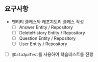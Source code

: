 ## 요구사항

- 엔티티 클래스와 레포지토리 클래스 작성
    - [ ] Answer Entity / Repository 
    - [ ] DeleteHistory Entity / Repository
    - [ ] Question Entity / Repository
    - [ ] User Entity / Repository
    
- [ ] `@DataJpaTest`를 사용하여 학습테스트를 진행